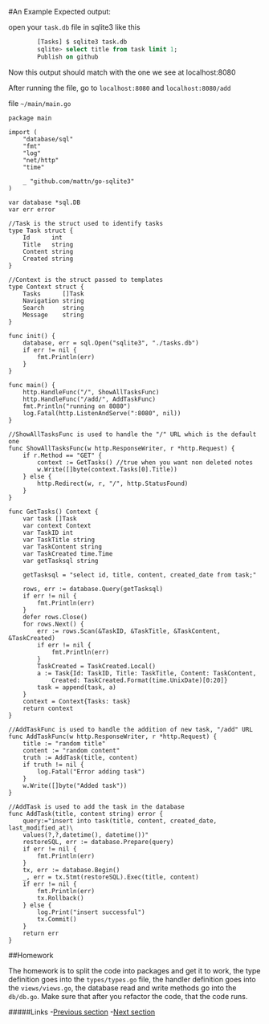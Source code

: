 #An Example
Expected output: 

open your `task.db` file in sqlite3 like this
```sql
		[Tasks] $ sqlite3 task.db
		sqlite> select title from task limit 1;
		Publish on github
```
Now this output should match with the one we see at localhost:8080

After running the file, go to `localhost:8080` and `localhost:8080/add` 

file `~/main/main.go`

```golang
package main

import (
	"database/sql"
	"fmt"
	"log"
	"net/http"
	"time"

	_ "github.com/mattn/go-sqlite3"
)

var database *sql.DB
var err error

//Task is the struct used to identify tasks
type Task struct {
	Id      int
	Title   string
	Content string
	Created string
}

//Context is the struct passed to templates
type Context struct {
	Tasks      []Task
	Navigation string
	Search     string
	Message    string
}

func init() {
	database, err = sql.Open("sqlite3", "./tasks.db")
	if err != nil {
		fmt.Println(err)
	}
}

func main() {
	http.HandleFunc("/", ShowAllTasksFunc)
	http.HandleFunc("/add/", AddTaskFunc)
	fmt.Println("running on 8080")
	log.Fatal(http.ListenAndServe(":8080", nil))
}

//ShowAllTasksFunc is used to handle the "/" URL which is the default one
func ShowAllTasksFunc(w http.ResponseWriter, r *http.Request) {
	if r.Method == "GET" {
		context := GetTasks() //true when you want non deleted notes
		w.Write([]byte(context.Tasks[0].Title))
	} else {
		http.Redirect(w, r, "/", http.StatusFound)
	}
}

func GetTasks() Context {
	var task []Task
	var context Context
	var TaskID int
	var TaskTitle string
	var TaskContent string
	var TaskCreated time.Time
	var getTasksql string

	getTasksql = "select id, title, content, created_date from task;"

	rows, err := database.Query(getTasksql)
	if err != nil {
		fmt.Println(err)
	}
	defer rows.Close()
	for rows.Next() {
		err := rows.Scan(&TaskID, &TaskTitle, &TaskContent, &TaskCreated)
		if err != nil {
			fmt.Println(err)
		}
		TaskCreated = TaskCreated.Local()
		a := Task{Id: TaskID, Title: TaskTitle, Content: TaskContent,
			Created: TaskCreated.Format(time.UnixDate)[0:20]}
		task = append(task, a)
	}
	context = Context{Tasks: task}
	return context
}

//AddTaskFunc is used to handle the addition of new task, "/add" URL
func AddTaskFunc(w http.ResponseWriter, r *http.Request) {
	title := "random title"
	content := "random content"
	truth := AddTask(title, content)
	if truth != nil {
		log.Fatal("Error adding task")
	}
	w.Write([]byte("Added task"))
}

//AddTask is used to add the task in the database
func AddTask(title, content string) error {
	query:="insert into task(title, content, created_date, last_modified_at)\ 
	values(?,?,datetime(), datetime())"
	restoreSQL, err := database.Prepare(query)
	if err != nil {
		fmt.Println(err)
	}
	tx, err := database.Begin()
	_, err = tx.Stmt(restoreSQL).Exec(title, content)
	if err != nil {
		fmt.Println(err)
		tx.Rollback()
	} else {
		log.Print("insert successful")
		tx.Commit()
	}
	return err
}
```

##Homework

The homework is to split the code into packages and get it to work, the type definition goes into the `types/types.go` file, the handler definition 
goes into the `views/views.go`, the database read and write methods go into the `db/db.go`. Make sure that after you refactor the code, that
the code runs. 

#####Links
-[Previous section](2.2database.md)
-[Next section](2.4WorkingWithForms.md)
